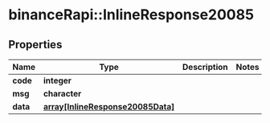 # binanceRapi::InlineResponse20085


## Properties
Name | Type | Description | Notes
------------ | ------------- | ------------- | -------------
**code** | **integer** |  | 
**msg** | **character** |  | 
**data** | [**array[InlineResponse20085Data]**](inline_response_200_85_data.md) |  | 


